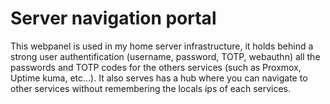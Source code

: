 # Server navigation portal

This webpanel is used in my home server infrastructure, it holds behind a strong user authentification (username, password, TOTP, webauthn) all the passwords and TOTP codes for the others services (such as Proxmox, Uptime kuma, etc...). It also serves has a hub where you can navigate to other services without remembering the locals ips of each services.